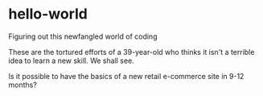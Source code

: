 # hello-world
Figuring out this newfangled world of coding

These are the tortured efforts of a 39-year-old who thinks it isn't a terrible idea to learn a new skill. We shall see.

Is it possible to have the basics of a new retail e-commerce site in 9-12 months?
